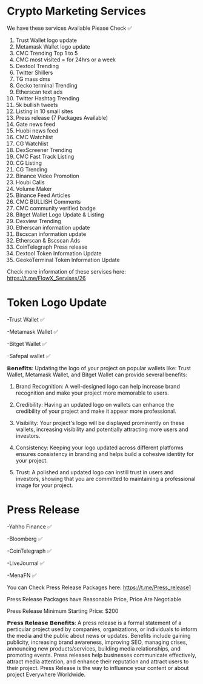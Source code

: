 # Crypto Marketing Services

  We have these services Available Please Check ✅

1. Trust Wallet logo update
2. Metamask Wallet logo update
3. CMC Trending Top 1 to 5
4. CMC most visited = for 24hrs or a week
5. Dextool Trending
6. Twitter Shillers
7. TG mass dms
8. Gecko terminal Trending
9. Etherscan text ads
10. Twitter Hashtag Trending
11. 5k bullish tweets
12. Listing in 10 small sites
13. Press release (7 Packages Available)
14. Gate news feed
15. Huobi news feed
16. CMC Watchlist
17. CG Watchlist
18. DexScreener Trending
19. CMC Fast Track Listing
20. CG Listing
21. CG Trending
22. Binance Video Promotion
23. Houbi Calls
24. Volume Maker
25. Binance Feed Articles
26. CMC BULLISH Comments
27. CMC community verified badge
28. Bitget Wallet Logo Update & Listing
27. Dexview Trending
28. Etherscan information update
29. Bscscan information update
30. Etherscan & Bscscan Ads
31. CoinTelegraph Press release
32. Dextool Token Information Update
33. GeokoTerminal Token Information Update

Check more information of these servises here: https://t.me/FlowX_Servises/26

# Token Logo Update
 -Trust Wallet ✅

 -Metamask Wallet ✅

 -Bitget Wallet ✅

 -Safepal wallet ✅

𝗕𝗲𝗻𝗲𝗳𝗶𝘁𝘀: Updating the logo of your project on popular wallets like: Trust Wallet, Metamask Wallet, and Bitget Wallet can provide several benefits:

1. Brand Recognition: A well-designed logo can help increase brand recognition and make your project more memorable to users.

2. Credibility: Having an updated logo on wallets can enhance the credibility of your project and make it appear more professional.

3. Visibility: Your project's logo will be displayed prominently on these wallets, increasing visibility and potentially attracting more users and investors.

4. Consistency: Keeping your logo updated across different platforms ensures consistency in branding and helps build a cohesive identity for your project.

5. Trust: A polished and updated logo can instill trust in users and investors, showing that you are committed to maintaining a professional image for your project.

 # Press Release 
-Yahho Finance ✅

-Bloomberg ✅

-CoinTelegraph ✅

-LiveJournal ✅

-MenaFN ✅

You can Check Press Release Packages here: https://t.me/Press_release1

Press Release Packages have Reasonable Price, Price Are Negotiable

Press Release Minimum Starting Price: $200

𝗣𝗿𝗲𝘀𝘀 𝗥𝗲𝗹𝗲𝗮𝘀𝗲 𝗕𝗲𝗻𝗲𝗳𝗶𝘁𝘀: A press release is a formal statement of a perticular project used by companies, organizations, or individuals to inform the media and the public about news or updates. Benefits include gaining publicity, increasing brand awareness, improving SEO, managing crises, announcing new products/services, building media relationships, and promoting events. Press releases help businesses communicate effectively, attract media attention, and enhance their reputation and attract users to their project. Press Release is the way to influence your content or about project Everywhere Worldwide.


